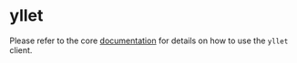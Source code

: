 # yllet

Please refer to the core [documentation](https://github.com/ylletjs/yllet) for details on how to use the `yllet` client.